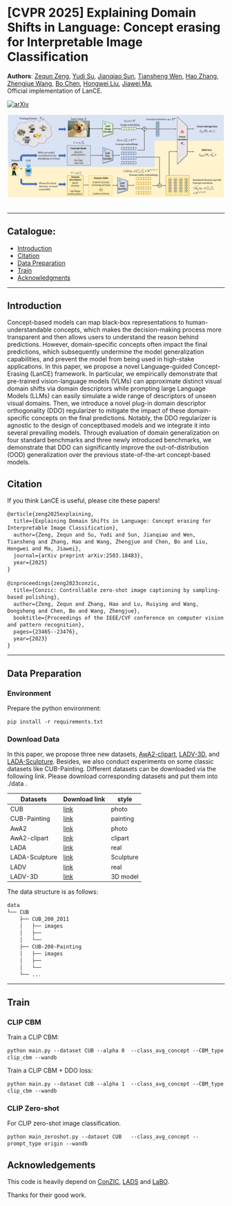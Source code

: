 # [CVPR 2025] Explaining Domain Shifts in Language: Concept erasing for Interpretable Image Classification

**Authors**:
[Zequn Zeng](https://joeyz0z.github.io/),
[Yudi Su](),
[Jianqiao Sun](),
[Tiansheng Wen](),
[Hao Zhang](https://scholar.google.com/citations?user=Eo8e5icAAAAJ),
[Zhengjue Wang](https://scholar.google.com/citations?user=qTQj_I4AAAAJ),
[Bo Chen](https://scholar.google.com/citations?user=uv16_-UAAAAJ),
[Hongwei Liu](),
[Jiawei Ma](),
<br/>
Official implementation of LanCE.

[comment]: <> ([![Project Website]&#40;https://img.shields.io/badge/Project-Website-orange&#41;]&#40;https://tuneavideo.github.io/&#41;)
[![arXiv](https://img.shields.io/badge/arXiv-2403.03715-b31b1b.svg)](https://arxiv.org/abs/2503.18483)


[comment]: <> (![Local Image]&#40;assets/model.png&#41;)
<div align = center>
<img src="./assets/model.png" />
</div>

<br/>




***

## Catalogue:
* <a href='#introduction'>Introduction</a>
* <a href='#citation'>Citation</a>
* <a href='#data'>Data Preparation</a>
* <a href='#inference'>Train</a>
* <a href='#acknowledgments'>Acknowledgments</a>

<span id = 'introduction'/>

***

## Introduction
Concept-based models can map black-box representations to human-understandable concepts, 
which makes the decision-making process more transparent and then allows  users to understand the reason behind predictions. 
However, domain-specific concepts often impact the final predictions, which subsequently undermine the model generalization capabilities, and prevent the model from being used in high-stake applications. 
In this paper, we propose a novel Language-guided Concept-Erasing (LanCE) framework. 
In particular, we empirically demonstrate that pre-trained vision-language models (VLMs) can approximate distinct visual domain shifts via domain descriptors while prompting large Language Models (LLMs) can easily simulate a wide range of descriptors of unseen visual domains. 
Then, we introduce a novel plug-in domain descriptor orthogonality (DDO) regularizer to mitigate the impact of these domain-specific concepts on the final predictions. 
Notably, the DDO regularizer is agnostic to the design of conceptbased models and we integrate it into several prevailing models. 
Through evaluation of domain generalization on four standard benchmarks and three newly introduced benchmarks, we demonstrate that DDO can significantly improve the out-of-distribution (OOD) generalization over the previous state-of-the-art concept-based models.

<span id = 'citation'/>


## Citation
If you think LanCE is useful, please cite these papers!
```
@article{zeng2025explaining,
  title={Explaining Domain Shifts in Language: Concept erasing for Interpretable Image Classification},
  author={Zeng, Zequn and Su, Yudi and Sun, Jianqiao and Wen, Tiansheng and Zhang, Hao and Wang, Zhengjue and Chen, Bo and Liu, Hongwei and Ma, Jiawei},
  journal={arXiv preprint arXiv:2503.18483},
  year={2025}
}

@inproceedings{zeng2023conzic,
  title={Conzic: Controllable zero-shot image captioning by sampling-based polishing},
  author={Zeng, Zequn and Zhang, Hao and Lu, Ruiying and Wang, Dongsheng and Chen, Bo and Wang, Zhengjue},
  booktitle={Proceedings of the IEEE/CVF conference on computer vision and pattern recognition},
  pages={23465--23476},
  year={2023}
}
```
<span id = 'data'/>

***
## Data Preparation 

### Environment
Prepare the python environment:
```
pip install -r requirements.txt
```


### Download Data
In this paper, we propose three new datasets, [AwA2-clipart](https://huggingface.co/datasets/JoeyZoZ/AwA2_clipart), [LADV-3D](https://huggingface.co/datasets/JoeyZoZ/LADV-3D), and [LADA-Sculpture](https://huggingface.co/datasets/JoeyZoZ/LADA-Sculpture). Besides, we also conduct experiments on some classic datasets like CUB-Painting.
Different datasets can be downloaded via the following link.
Please download corresponding datasets and put them into ./data .

| Datasets               | Download link  | style |
|-------------------------|----------------|----------------|
| CUB                    | [link](https://www.vision.caltech.edu/datasets/cub_200_2011/)       | photo |
| CUB-Painting           | [link](https://drive.google.com/file/d/1G327KsD93eyGTjMmByuVy9sk4tlEOyK3/view?usp=sharing)       | painting|
| AwA2                   | [link](https://hf-mirror.com/datasets/mikewang/AwA2)       | photo|
| AwA2-clipart           | [link](https://huggingface.co/datasets/JoeyZoZ/AwA2_clipart)       | clipart |
| LADA                   | [link](https://github.com/PatrickZH/A-Large-scale-Attribute-Dataset-for-Zero-shot-Learning)       | real|
| LADA-Sculpture         | [link](https://huggingface.co/datasets/JoeyZoZ/LADA-Sculpture)       | Sculpture|
| LADV                   | [link](https://github.com/PatrickZH/A-Large-scale-Attribute-Dataset-for-Zero-shot-Learning)       | real|
| LADV-3D                | [link](https://huggingface.co/datasets/JoeyZoZ/LADV-3D)       | 3D model|

The data structure is as follows:
```
data
└── CUB
    ├── CUB_200_2011
    │   ├── images
    │   ├── 
    │   └── 
    ├── CUB-200-Painting
    │   ├── images
    │   ├── 
    │   └── 
    └── ...    
```

<span id = 'Train'/>

***
## Train

### CLIP CBM
Train a CLIP CBM:
```
python main.py --dataset CUB --alpha 0  --class_avg_concept --CBM_type clip_cbm --wandb
```
Train a CLIP CBM + DDO loss:
```
python main.py --dataset CUB --alpha 1  --class_avg_concept --CBM_type clip_cbm --wandb
```


### CLIP Zero-shot
For CLIP zero-shot image classification.
```
python main_zeroshot.py --dataset CUB   --class_avg_concept --prompt_type origin --wandb
```
<span id = 'Acknowledgements'/>

## Acknowledgements

This code is heavily depend on [ConZIC](https://github.com/joeyz0z/ConZIC), [LADS](https://github.com/lisadunlap/LADS) and [LaBO](https://github.com/YueYANG1996/LaBo).

Thanks for their good work.

